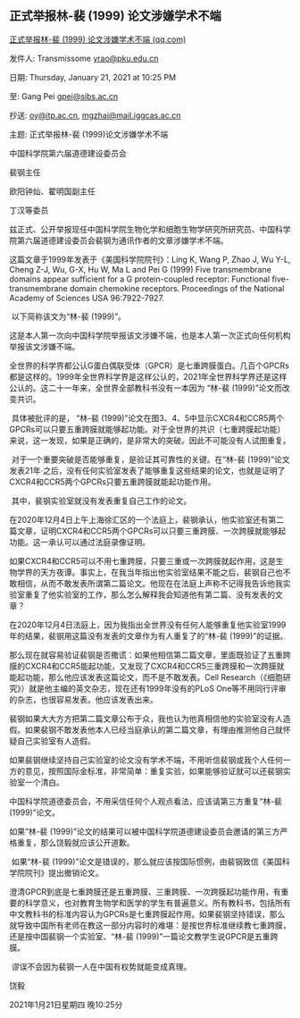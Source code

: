 ## 正式举报林-裴 (1999) 论文涉嫌学术不端

[正式举报林-裴 (1999) 论文涉嫌学术不端 (qq.com)](https://mp.weixin.qq.com/s/tfK1GQL3y9XRUEol9z6ShA)

发件人: Transmissome <yrao@pku.edu.cn>

日期: Thursday, January 21, 2021 at 10:25 PM

至: Gang Pei <gpei@sibs.ac.cn>

抄送: <oy@itp.ac.cn>, <mgzhai@mail.iggcas.ac.cn>

主题: 正式举报林-裴 (1999)论文涉嫌学术不端



中国科学院第六届道德建设委员会

 

裴钢主任

欧阳钟灿、翟明国副主任 

丁汉等委员

 

​    兹正式、公开举报现任中国科学院生物化学和细胞生物学研究所研究员、中国科学院第六届道德建设委员会裴钢为通讯作者的文章涉嫌学术不端。

 

这篇文章于1999年发表于《美国科学院院刊》：Ling K, Wang P, Zhao J, Wu Y-L, Cheng Z-J, Wu, G-X, Hu W, Ma L and Pei G (1999) Five transmembrane domains appear sufficient for a G protein-coupled receptor: Functional five-transmembrane domain chemokine receptors. Proceedings of the National Academy of Sciences USA 96:7922-7927.

 

​    以下简称该文为“林-裴 (1999)”。

 

​    这是本人第一次向中国科学院举报该文涉嫌不端，也是本人第一次正式向任何机构举报该文涉嫌不端。

 

​    全世界的科学界都公认G蛋白偶联受体（GPCR）是七重跨膜蛋白。几百个GPCRs都是这样的。1999年全世界科学界是这样公认的，2021年全世界科学界还是这样公认的。这二十一年来，全世界全部教科书没有一本因为 “林-裴 (1999)”论文而改变共识。

 

​    具体被批评的是， “林-裴 (1999)”论文在图3、4、5中显示CXCR4和CCR5两个GPCRs可以只要五重跨膜就能够起功能。对于全世界的共识（七重跨膜起功能）来说，这一发现，如果是正确的，是非常大的突破。因此不可能没有人试图重复。

 

​    对于一个重要突破是否能够重复，是验证其可靠性的关键。在“林-裴 (1999)”论文发表21年·之后，没有任何实验室发表了能够重复这些结果的论文，也就是证明了CXCR4和CCR5两个GPCRs只要五重跨膜就能起功能作用。

 

​    其中，裴钢实验室就没有发表重复自己工作的论文。

 

​    在2020年12月4日上午上海徐汇区的一个法庭上，裴钢承认，他实验室还有第二篇文章，证明CXCR4和CCR5两个GPCRs可以只要三重跨膜、一次跨膜就能够起功能。这一承认可以通过法庭录像证明。

 

​    如果CXCR4和CCR5可以不用七重跨膜，只要三重或一次跨膜就起作用，这是生物学界的天方夜谭。事实上，在我当年指出他实验室结果不能之后，裴钢自己也不敢相信，从而不敢发表所谓第二篇论文。他现在在法庭上声称不记得我告诉他我实验室重复了他实验室的工作，那么怎么解释我会知道他有第二篇、没有发表的文章？

 

​    在2020年12月4日法庭上，因为我指出全世界没有任何人能够重复他实验室1999年的结果，裴钢用这篇没有发表的文章作为有人重复了的“林-裴 (1999)”的证据。

 

​    那么现在就容易验证裴钢是否撒谎：如果他相信第二篇文章，里面既验证了五重跨膜的CXCR4和CCR5能起功能，又发现了CXCR4和CCR5三重跨膜和一次跨膜就能起功能，那么他应该发表这篇论文，而不是不敢发表。Cell Research（《细胞研究》）就是他主编的英文杂志，现在还有1999年没有的PLoS One等不用同行评审的杂志，也很容易发表。他应该发表出来。

 

​    裴钢如果大大方方把第二篇文章公布于众，我也认为他真相信他的实验室没有人造假。如果裴钢不敢发表他本人已经当庭承认的第二篇文章，有理由推测他自己就怀疑自己实验室有人造假。

 

​    如果裴钢继续坚持自己实验室的论文没有学术不端，不用听信裴钢或我个人任何一方的意见，按照国际金标准，非常简单：重复实验，如果能够验证就可以还裴钢实验室一个清白。

 

​    中国科学院道德委员会，不用采信任何个人观点看法，应该请第三方重复“林-裴 (1999)”论文。

 

如果“林-裴 (1999)”论文的结果可以被中国科学院道德建设委员会邀请的第三方严格重复，那么饶毅就应该公开道歉。

 

​    如果“林-裴 (1999)”论文是错误的，那么就应该按国际惯例，由裴钢致信《美国科学院院刊》提出撤销论文。

 

​    澄清GPCR到底是七重跨膜还是五重跨膜、三重跨膜、一次跨膜起功能作用，有重要的科学意义，也对教育生物学和医学的学生有普遍意义。所有教科书，包括所有中文教科书的标准内容认为GPCRs是七重跨膜起作用。如果裴钢坚持错误，那么就导致中国所有老师在教这一部分内容时的难堪：是按世界标准继续教七重跨膜，还是按中国裴钢一个实验室、“林-裴 (1999)”一篇论文教学生说GPCR是五重跨膜。

 

​    谬误不会因为裴钢一人在中国有权势就能变成真理。

 

饶毅

2021年1月21日星期四 晚10:25分   